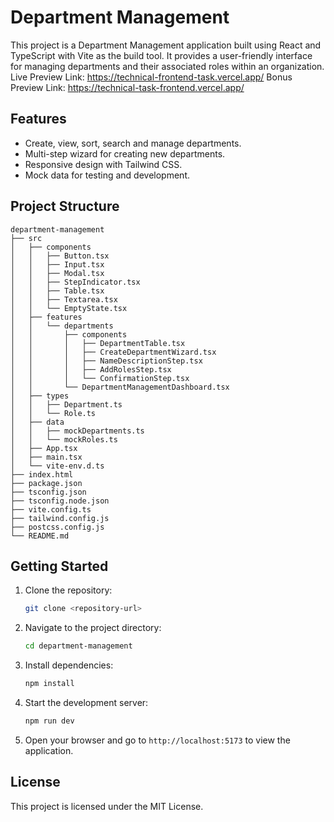 # Department Management

This project is a Department Management application built using React and TypeScript with Vite as the build tool. It provides a user-friendly interface for managing departments and their associated roles within an organization.
Live Preview Link: https://technical-frontend-task.vercel.app/
Bonus Preview Link: https://technical-task-frontend.vercel.app/

## Features

- Create, view, sort, search and manage departments.
- Multi-step wizard for creating new departments.
- Responsive design with Tailwind CSS.
- Mock data for testing and development.

## Project Structure

```
department-management
├── src
│   ├── components
│   │   ├── Button.tsx
│   │   ├── Input.tsx
│   │   ├── Modal.tsx
│   │   ├── StepIndicator.tsx
│   │   ├── Table.tsx
│   │   ├── Textarea.tsx
│   │   └── EmptyState.tsx
│   ├── features
│   │   └── departments
│   │       ├── components
│   │       │   ├── DepartmentTable.tsx
│   │       │   ├── CreateDepartmentWizard.tsx
│   │       │   ├── NameDescriptionStep.tsx
│   │       │   ├── AddRolesStep.tsx
│   │       │   └── ConfirmationStep.tsx
│   │       └── DepartmentManagementDashboard.tsx
│   ├── types
│   │   ├── Department.ts
│   │   └── Role.ts
│   ├── data
│   │   ├── mockDepartments.ts
│   │   └── mockRoles.ts
│   ├── App.tsx
│   ├── main.tsx
│   └── vite-env.d.ts
├── index.html
├── package.json
├── tsconfig.json
├── tsconfig.node.json
├── vite.config.ts
├── tailwind.config.js
├── postcss.config.js
└── README.md
```

## Getting Started

1. Clone the repository:
   ```bash
   git clone <repository-url>
   ```

2. Navigate to the project directory:
   ```bash
   cd department-management
   ```

3. Install dependencies:
   ```bash
   npm install
   ```

4. Start the development server:
   ```bash
   npm run dev
   ```

5. Open your browser and go to `http://localhost:5173` to view the application.

## License

This project is licensed under the MIT License.
